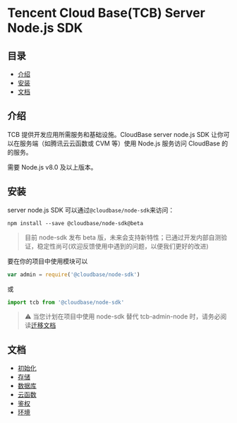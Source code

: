 # Tencent Cloud Base(TCB) Server Node.js SDK

## 目录

- [介绍](#介绍)
- [安装](#安装)
- [文档](#文档)

## 介绍

TCB 提供开发应用所需服务和基础设施。CloudBase server node.js SDK 让你可以在服务端（如腾讯云云函数或 CVM 等）使用 Node.js 服务访问 CloudBase 的的服务。

需要 Node.js v8.0 及以上版本。

## 安装

server node.js SDK 可以通过`@cloudbase/node-sdk`来访问：

```base
npm install --save @cloudbase/node-sdk@beta
```

> 目前 node-sdk 发布 beta 版，未来会支持新特性；已通过开发内部自测验证，稳定性尚可(欢迎反馈使用中遇到的问题，以便我们更好的改进)

要在你的项目中使用模块可以

```js
var admin = require('@cloudbase/node-sdk')
```

或

```js
import tcb from '@cloudbase/node-sdk'
```

> ⚠️ 当您计划在项目中使用 node-sdk 替代 tcb-admin-node 时，请务必阅读[迁移文档](./docs/packageChange.md)

## 文档

- [初始化](docs/initialization.md)
- [存储](docs/storage.md)
- [数据库](docs/database.md)
- [云函数](docs/functions.md)
- [鉴权](./docs/auth.md)
- [环境](./docs/env.md)
